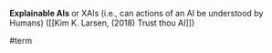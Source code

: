 **Explainable AIs** or XAIs (i.e., can actions of an AI be understood by Humans) ([[Kim K. Larsen, (2018) Trust thou AI]])

#term 